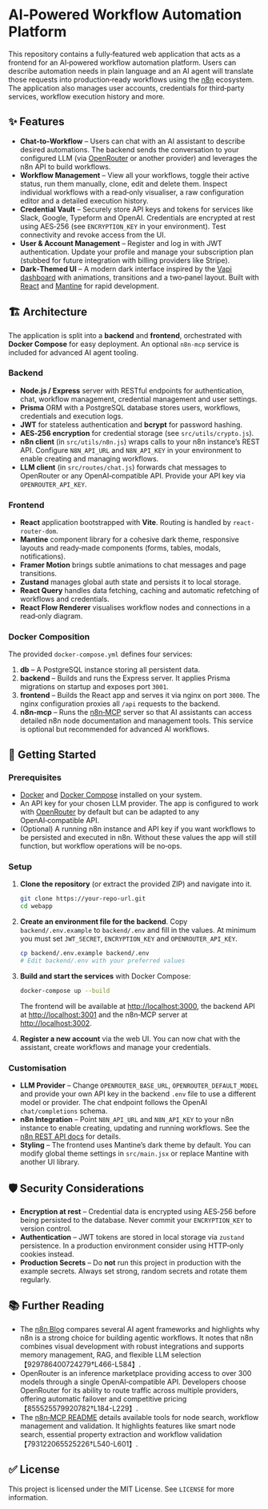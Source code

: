 # AI‑Powered Workflow Automation Platform

This repository contains a fully‑featured web application that acts as a frontend for an AI‑powered workflow automation platform. Users can describe automation needs in plain language and an AI agent will translate those requests into production‑ready workflows using the [n8n](https://n8n.io/) ecosystem. The application also manages user accounts, credentials for third‑party services, workflow execution history and more.

## ✨ Features

* **Chat‑to‑Workflow** – Users can chat with an AI assistant to describe desired automations. The backend sends the conversation to your configured LLM (via [OpenRouter](https://openrouter.ai) or another provider) and leverages the n8n API to build workflows.
* **Workflow Management** – View all your workflows, toggle their active status, run them manually, clone, edit and delete them. Inspect individual workflows with a read‑only visualiser, a raw configuration editor and a detailed execution history.
* **Credential Vault** – Securely store API keys and tokens for services like Slack, Google, Typeform and OpenAI. Credentials are encrypted at rest using AES‑256 (see `ENCRYPTION_KEY` in your environment). Test connectivity and revoke access from the UI.
* **User & Account Management** – Register and log in with JWT authentication. Update your profile and manage your subscription plan (stubbed for future integration with billing providers like Stripe).
* **Dark‑Themed UI** – A modern dark interface inspired by the [Vapi dashboard](https://dashboard.vapi.ai/) with animations, transitions and a two‑panel layout. Built with [React](https://react.dev/) and [Mantine](https://mantine.dev/) for rapid development.

## 🏗️ Architecture

The application is split into a **backend** and **frontend**, orchestrated with **Docker Compose** for easy deployment. An optional `n8n‑mcp` service is included for advanced AI agent tooling.

### Backend

* **Node.js / Express** server with RESTful endpoints for authentication, chat, workflow management, credential management and user settings.
* **Prisma** ORM with a PostgreSQL database stores users, workflows, credentials and execution logs.
* **JWT** for stateless authentication and **bcrypt** for password hashing.
* **AES‑256 encryption** for credential storage (see `src/utils/crypto.js`).
* **n8n client** (in `src/utils/n8n.js`) wraps calls to your n8n instance’s REST API. Configure `N8N_API_URL` and `N8N_API_KEY` in your environment to enable creating and managing workflows.
* **LLM client** (in `src/routes/chat.js`) forwards chat messages to OpenRouter or any OpenAI‑compatible API. Provide your API key via `OPENROUTER_API_KEY`.

### Frontend

* **React** application bootstrapped with **Vite**. Routing is handled by `react-router-dom`.
* **Mantine** component library for a cohesive dark theme, responsive layouts and ready‑made components (forms, tables, modals, notifications).
* **Framer Motion** brings subtle animations to chat messages and page transitions.
* **Zustand** manages global auth state and persists it to local storage.
* **React Query** handles data fetching, caching and automatic refetching of workflows and credentials.
* **React Flow Renderer** visualises workflow nodes and connections in a read‑only diagram.

### Docker Composition

The provided `docker-compose.yml` defines four services:

1. **db** – A PostgreSQL instance storing all persistent data.
2. **backend** – Builds and runs the Express server. It applies Prisma migrations on startup and exposes port `3001`.
3. **frontend** – Builds the React app and serves it via nginx on port `3000`. The nginx configuration proxies all `/api` requests to the backend.
4. **n8n‑mcp** – Runs the [n8n‑MCP](https://github.com/czlonkowski/n8n-mcp) server so that AI assistants can access detailed n8n node documentation and management tools. This service is optional but recommended for advanced AI workflows.

## 🚀 Getting Started

### Prerequisites

* [Docker](https://docs.docker.com/get-docker/) and [Docker Compose](https://docs.docker.com/compose/) installed on your system.
* An API key for your chosen LLM provider. The app is configured to work with [OpenRouter](https://openrouter.ai) by default but can be adapted to any OpenAI‑compatible API.
* (Optional) A running n8n instance and API key if you want workflows to be persisted and executed in n8n. Without these values the app will still function, but workflow operations will be no‑ops.

### Setup

1. **Clone the repository** (or extract the provided ZIP) and navigate into it.

   ```bash
   git clone https://your-repo-url.git
   cd webapp
   ```

2. **Create an environment file for the backend**. Copy `backend/.env.example` to `backend/.env` and fill in the values. At minimum you must set `JWT_SECRET`, `ENCRYPTION_KEY` and `OPENROUTER_API_KEY`.

   ```bash
   cp backend/.env.example backend/.env
   # Edit backend/.env with your preferred values
   ```

3. **Build and start the services** with Docker Compose:

   ```bash
   docker-compose up --build
   ```

   The frontend will be available at [http://localhost:3000](http://localhost:3000), the backend API at [http://localhost:3001](http://localhost:3001) and the n8n‑MCP server at [http://localhost:3002](http://localhost:3002).

4. **Register a new account** via the web UI. You can now chat with the assistant, create workflows and manage your credentials.

### Customisation

* **LLM Provider** – Change `OPENROUTER_BASE_URL`, `OPENROUTER_DEFAULT_MODEL` and provide your own API key in the backend `.env` file to use a different model or provider. The chat endpoint follows the OpenAI `chat/completions` schema.
* **n8n Integration** – Point `N8N_API_URL` and `N8N_API_KEY` to your n8n instance to enable creating, updating and running workflows. See the [n8n REST API docs](https://docs.n8n.io/api/) for details.
* **Styling** – The frontend uses Mantine’s dark theme by default. You can modify global theme settings in `src/main.jsx` or replace Mantine with another UI library.

## 🛡️ Security Considerations

* **Encryption at rest** – Credential data is encrypted using AES‑256 before being persisted to the database. Never commit your `ENCRYPTION_KEY` to version control.
* **Authentication** – JWT tokens are stored in local storage via `zustand` persistence. In a production environment consider using HTTP‑only cookies instead.
* **Production Secrets** – Do **not** run this project in production with the example secrets. Always set strong, random secrets and rotate them regularly.

## 📚 Further Reading

* The [n8n Blog](https://blog.n8n.io/ai-agent-frameworks/) compares several AI agent frameworks and highlights why n8n is a strong choice for building agentic workflows. It notes that n8n combines visual development with robust integrations and supports memory management, RAG, and flexible LLM selection【929786400724279†L466-L584】.
* OpenRouter is an inference marketplace providing access to over 300 models through a single OpenAI‑compatible API. Developers choose OpenRouter for its ability to route traffic across multiple providers, offering automatic failover and competitive pricing【855525579920782†L184-L229】.
* The [n8n‑MCP README](https://github.com/czlonkowski/n8n-mcp) details available tools for node search, workflow management and validation. It highlights features like smart node search, essential property extraction and workflow validation【793122065525226†L540-L601】.

## ✅ License

This project is licensed under the MIT License. See `LICENSE` for more information.